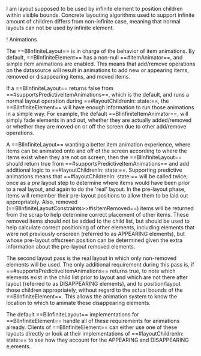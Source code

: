 I am layout supposed to be used by infinite element to position children within visible bounds.
Concrete layouting algorithms used to support infinite amount of children differs from non-infinite case, meaning that normal layouts can not be used by infinite element.

! Animations

The ==BlInfiniteLayout== is in charge of the behavior of item animations. By default, ==BlInfiniteElement== has a non-null ==#itemAnimator==, and simple item animations are enabled. This means that add/remove operations on the datasource will result in animations to add new or appearing items, removed or disappearing items, and moved items.

If a ==BlInfiniteLayout== returns false from ==#supportsPredictiveItemAnimations==, which is the default, and runs a normal layout operation during ==#layoutChildrenIn: state:==, the ==BlInfiniteElement== will have enough information to run those animations in a simple way. For example, the default ==BlInfiniteItemAnimator==, will simply fade elements in and out, whether they are actually added/removed or whether they are moved on or off the screen due to other add/remove operations.

A ==BlInfiniteLayout== wanting a better item animation experience, where items can be animated onto and off of the screen according to where the items exist when they are not on screen, then the ==BlInfiniteLayout== should return true from ==#supportsPredictiveItemAnimations== and add additional logic to ==#layoutChildrenIn: state:==. Supporting predictive animations means that ==#layoutChildrenIn: state:== will be called twice; once as a *pre* layout step to determine where items would have been prior to a real layout, and again to do the 'real' layout. In the pre-layout phase, items will remember their pre-layout positions to allow them to be laid out appropriately. Also, removed (==BlInfiniteLayoutConstraints>>#isItemRemoved==) items will be returned from the scrap to help determine correct placement of other items. These removed items should not be added to the child list, but should be used to help calculate correct positioning of other elements, including elements that were not previously onscreen (referred to as APPEARING elements), but whose pre-layout offscreen position can be determined given the extra information about the pre-layout removed elements.

The second layout pass is the real layout in which only non-removed elements will be used. The only additional requirement during this pass is, if ==#supportsPredictiveItemAnimations== returns true, to note which elements exist in the child list prior to layout and which are not there after layout (referred to as DISAPPEARING elements), and to position/layout those children appropriately, without regard to the actual bounds of the ==BlInfiniteElement==. This allows the animation system to know the location to which to animate these disappearing elements.

The default ==BlInfiniteLayout== implementations for ==BlInfiniteElement== handle all of these requirements for animations already. Clients of ==BlInfiniteElement== can either use one of these layouts directly or look at their implementations of ==#layoutChildrenIn: state:== to see how they account for the APPEARING and DISAPPEARING e;ements.